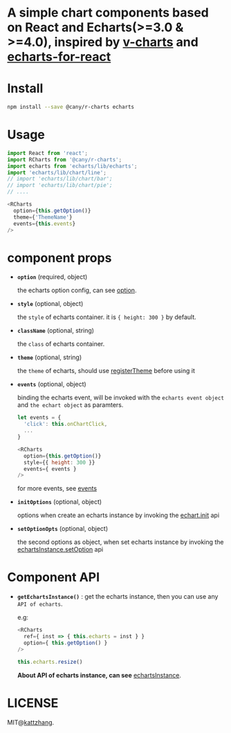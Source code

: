 # A simple chart components based on React and Echarts(>=3.0 & >=4.0), inspired by [v-charts](https://github.com/ElemeFE/v-charts) and [echarts-for-react](https://github.com/hustcc/echarts-for-react)



# Install

```sh
npm install --save @cany/r-charts echarts
```



# Usage

```js
import React from 'react';
import RCharts from '@cany/r-charts';
import echarts from 'echarts/lib/echarts';
import 'echarts/lib/chart/line';
// import 'echarts/lib/chart/bar';
// import 'echarts/lib/chart/pie';
// ....

<RCharts
  option={this.getOption()}
  theme={'ThemeName'}
  events={this.events}
/>
```



# component props

- **`option`** (required, object)

  the echarts option config, can see [option](http://echarts.baidu.com/option.html#title).

- **`style`** (optional, object)

  the `style` of echarts container. it is `{ height: 300 }` by default.

- **`className`** (optional, string)

  the `class` of echarts container.

- **`theme`** (optional, string)

  the `theme` of echarts, should use [registerTheme](https://www.echartsjs.com/zh/api.html#echarts.registerTheme) before using it

- **`events`** (optional, object)

  binding the echarts event, will be invoked with the `echarts event object` and `the echart object` as paramters.

  ```js
  let events = {
    'click': this.onChartClick,
    ...
  }

  <RCharts
    option={this.getOption()}
    style={{ height: 300 }}
    events={ events } 
  />
  ```

  for more events, see [events](http://echarts.baidu.com/api.html#events)

- **`initOptions`** (optional, object)

  options when create an echarts instance by invoking the [echart.init](https://www.echartsjs.com/zh/api.html#echarts.init) api

- **`setOptionOpts`** (optional, object)

  the second options as object, when set echarts instance by invoking the [echartsInstance.setOption](https://www.echartsjs.com/zh/api.html#echartsInstance.setOption) api



# Component API

- **`getEchartsInstance()`** : get the echarts instance, then you can use any `API of echarts`.

  e.g:

  ```js
  <RCharts 
    ref={ inst => { this.echarts = inst } }
    option={ this.getOption() } 
  />

  this.echarts.resize()
  ```

  **About API of echarts instance, can see** [echartsInstance](http://echarts.baidu.com/api.html#echartsInstance).



# LICENSE

MIT@[kattzhang](https://github.com/kattzhang).



